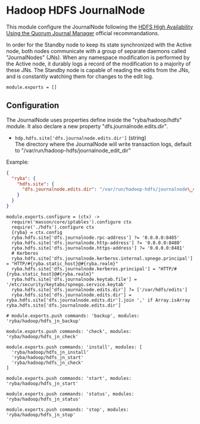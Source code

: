 
# Hadoop HDFS JournalNode

This module configure the JournalNode following the 
[HDFS High Availability Using the Quorum Journal Manager][qjm] official 
recommandations.

In order for the Standby node to keep its state synchronized with the Active 
node, both nodes communicate with a group of separate daemons called 
"JournalNodes" (JNs). When any namespace modification is performed by the Active 
node, it durably logs a record of the modification to a majority of these JNs. 
The Standby node is capable of reading the edits from the JNs, and is constantly 
watching them for changes to the edit log.

    module.exports = []

## Configuration

The JournalNode uses properties define inside the "ryba/hadoop/hdfs" module. It
also declare a new property "dfs.journalnode.edits.dir".

*   `hdp.hdfs.site['dfs.journalnode.edits.dir']` (string)   
    The directory where the JournalNode will write transaction logs, default
    to "/var/run/hadoop-hdfs/journalnode\_edit\_dir"

Example:

```json
{
  "ryba": {
    "hdfs.site": {
      "dfs.journalnode.edits.dir": "/var/run/hadoop-hdfs/journalnode\_edit\_dir"
    }
  }
}
```

    module.exports.configure = (ctx) ->
      require('masson/core/iptables').configure ctx
      require('./hdfs').configure ctx
      {ryba} = ctx.config
      ryba.hdfs.site['dfs.journalnode.rpc-address'] ?= '0.0.0.0:8485'
      ryba.hdfs.site['dfs.journalnode.http-address'] ?= '0.0.0.0:8480'
      ryba.hdfs.site['dfs.journalnode.https-address'] ?= '0.0.0.0:8481'
      # Kerberos
      ryba.hdfs.site['dfs.journalnode.kerberos.internal.spnego.principal'] = "HTTP/#{ryba.static_host}@#{ryba.realm}"
      ryba.hdfs.site['dfs.journalnode.kerberos.principal'] = "HTTP/#{ryba.static_host}@#{ryba.realm}"
      ryba.hdfs.site['dfs.journalnode.keytab.file'] = '/etc/security/keytabs/spnego.service.keytab'
      ryba.hdfs.site['dfs.journalnode.edits.dir'] ?= ['/var/hdfs/edits']
      ryba.hdfs.site['dfs.journalnode.edits.dir'] = ryba.hdfs.site['dfs.journalnode.edits.dir'].join ',' if Array.isArray ryba.hdfs.site['dfs.journalnode.edits.dir']

    # module.exports.push commands: 'backup', modules: 'ryba/hadoop/hdfs_jn_backup'

    module.exports.push commands: 'check', modules: 'ryba/hadoop/hdfs_jn_check'

    module.exports.push commands: 'install', modules: [
      'ryba/hadoop/hdfs_jn_install'
      'ryba/hadoop/hdfs_jn_start'
      'ryba/hadoop/hdfs_jn_check'
    ]

    module.exports.push commands: 'start', modules: 'ryba/hadoop/hdfs_jn_start'

    module.exports.push commands: 'status', modules: 'ryba/hadoop/hdfs_jn_status'

    module.exports.push commands: 'stop', modules: 'ryba/hadoop/hdfs_jn_stop'


[qjm]: http://hadoop.apache.org/docs/r2.3.0/hadoop-yarn/hadoop-yarn-site/HDFSHighAvailabilityWithQJM.html#Architecture



